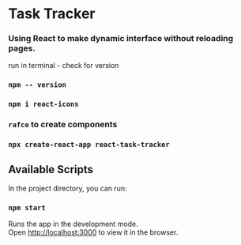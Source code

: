 # Task Tracker 

### Using React to make dynamic interface without reloading pages. 


run in terminal - check for version 
### `npm -- version`

### `npm i react-icons`

### `rafce` to create components 

### `npx create-react-app react-task-tracker`

## Available Scripts

In the project directory, you can run:

### `npm start`

Runs the app in the development mode.\
Open [http://localhost:3000](http://localhost:3000) to view it in the browser.


